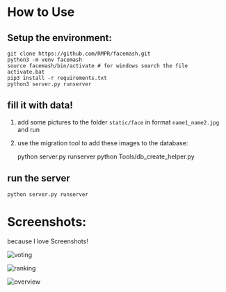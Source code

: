 # How to Use

## Setup the environment:

    git clone https://github.com/RMPR/facemash.git
    python3 -m venv facemash
    source facemash/bin/activate # for windows search the file activate.bat
    pip3 install -r requirements.txt
    python3 server.py runserver


## fill it with data!

1) add some pictures to the folder `static/face` in format `name1_name2.jpg` and run

2) use the migration tool to add these images to the database:

    python server.py runserver
    python Tools/db_create_helper.py

## run the server

    python server.py runserver


# Screenshots:

because I love Screenshots!

![voting](http://gerneth.info/files/facemash_img/voting.PNG)

![ranking](http://gerneth.info/files/facemash_img/ranking.PNG)

![overview](http://gerneth.info/files/facemash_img/overview.PNG)

